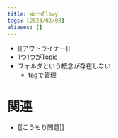```yaml
---
title: WorkFlowy
tags: [2023/02/08]
aliases: []
---
```


- [[アウトライナー]]
- 1つ1つがTopic
- フォルダという概念が存在しない
	- tagで管理
# 関連
- [[こうもり問題]]